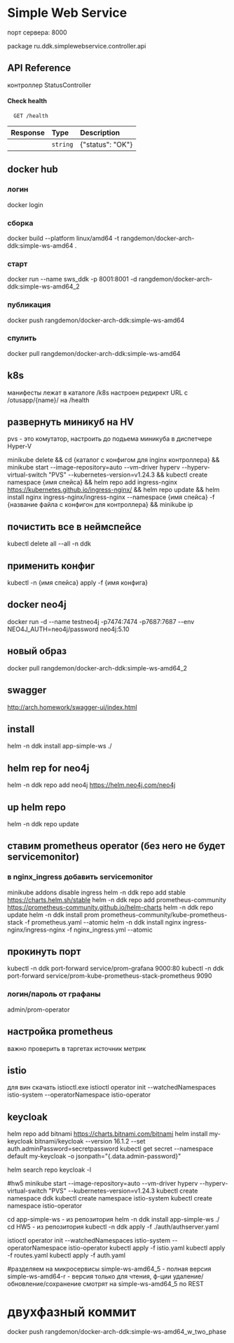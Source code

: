 
# Simple Web Service

порт сервера: 8000

package ru.ddk.simplewebservice.controller.api

## API Reference

контроллер StatusController
#### Check health

```http
  GET /health
```

| Response | Type     | Description                |
| :-------- | :------- | :------------------------- |
|  | `string` | {"status": "OK"} |


## docker hub
### логин
docker login
### сборка
docker build --platform linux/amd64 -t rangdemon/docker-arch-ddk:simple-ws-amd64 .
### старт
docker run --name sws_ddk -p 8001:8001 -d rangdemon/docker-arch-ddk:simple-ws-amd64_2
### публикация
docker push rangdemon/docker-arch-ddk:simple-ws-amd64
### спулить
docker pull rangdemon/docker-arch-ddk:simple-ws-amd64

## k8s
манифесты лежат в каталоге /k8s
настроен редирект URL с /otusapp/{name}/ на /health

## развернуть миникуб на HV
pvs - это комутатор, настроить до подьема миникуба в диспетчере Hyper-V

minikube delete && cd {каталог с конфигом для inginx контроллера} 
&& minikube start --image-repository=auto --vm-driver hyperv --hyperv-virtual-switch "PVS" --kubernetes-version=v1.24.3 
&& kubectl create namespace {имя спейса} 
&& helm repo add ingress-nginx https://kubernetes.github.io/ingress-nginx/ 
&& helm repo update && helm install nginx ingress-nginx/ingress-nginx --namespace {имя спейса} -f {название файла с конфигон для контроллера} 
&& minikube ip

## почистить все в неймспейсе
kubectl delete all --all -n ddk

## применить конфиг
kubectl -n {имя спейса} apply -f {имя конфига} 

## docker neo4j
docker run -d --name testneo4j -p7474:7474 -p7687:7687 --env NEO4J_AUTH=neo4j/password neo4j:5.10

## новый образ
docker pull rangdemon/docker-arch-ddk:simple-ws-amd64_2

## swagger
http://arch.homework/swagger-ui/index.html

## install
helm -n ddk install app-simple-ws ./

## helm rep for neo4j
helm -n ddk repo add neo4j https://helm.neo4j.com/neo4j

## up helm repo
helm -n ddk repo update

## ставим prometheus operator (без него не будет servicemonitor)
### в nginx_ingress добавить servicemonitor
minikube addons disable ingress
helm -n ddk repo add stable https://charts.helm.sh/stable
helm -n ddk repo add prometheus-community https://prometheus-community.github.io/helm-charts
helm -n ddk repo update
helm -n ddk install prom prometheus-community/kube-prometheus-stack -f prometheus.yaml --atomic
helm -n ddk install nginx ingress-nginx/ingress-nginx -f nginx_ingress.yml --atomic

## прокинуть порт
kubectl -n ddk port-forward service/prom-grafana 9000:80
kubectl -n ddk port-forward service/prom-kube-prometheus-stack-prometheus 9090
### логин/пароль от графаны
admin/prom-operator
## настройка prometheus
важно проверить в таргетах источник метрик
 
## istio
для вин скачать istioctl.exe
istioctl operator init --watchedNamespaces istio-system --operatorNamespace istio-operator

## keycloak
helm repo add bitnami https://charts.bitnami.com/bitnami
helm install my-keycloak bitnami/keycloak --version 16.1.2 --set auth.adminPassword=secretpassword
kubectl get secret --namespace default my-keycloak -o jsonpath="{.data.admin-password}"

helm search repo keycloak -l

#hw5
minikube start --image-repository=auto --vm-driver hyperv --hyperv-virtual-switch "PVS" --kubernetes-version=v1.24.3
kubectl create namespace ddk
kubectl create namespace istio-system
kubectl create namespace istio-operator

cd app-simple-ws - из репозитория
helm -n ddk install app-simple-ws ./
cd HW5 - из репозитория
kubectl -n ddk apply -f ./auth/authserver.yaml

istioctl operator init --watchedNamespaces istio-system --operatorNamespace istio-operator
kubectl apply -f istio.yaml
kubectl apply -f routes.yaml
kubectl apply -f auth.yaml

#разделяем на микросервисы
simple-ws-amd64_5 - полная версия
simple-ws-amd64-r - версия только для чтения, ф-ции удаление/обновление/сохранение смотрят на  simple-ws-amd64_5 по REST

# двухфазный коммит
docker push rangdemon/docker-arch-ddk:simple-ws-amd64_w_two_phase